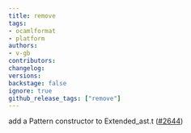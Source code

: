 ```yaml
---
title: remove
tags:
- ocamlformat
- platform
authors:
- v-gb
contributors:
changelog:
versions:
backstage: false
ignore: true
github_release_tags: ["remove"]
---
```


<p>add a Pattern constructor to Extended_ast.t (<a href="https://github.com/ocaml-ppx/ocamlformat/pull/2644" class="issue-link js-issue-link" data-error-text="Failed to load title" data-id="2771091389" data-permission-text="Title is private" data-url="https://github.com/ocaml-ppx/ocamlformat/issues/2644" data-hovercard-type="pull_request" data-hovercard-url="/ocaml-ppx/ocamlformat/pull/2644/hovercard">#2644</a>)</p>
